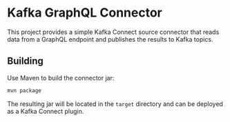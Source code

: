# Kafka GraphQL Connector

This project provides a simple Kafka Connect source connector that reads data from a GraphQL endpoint and publishes the results to Kafka topics.

## Building

Use Maven to build the connector jar:

```bash
mvn package
```

The resulting jar will be located in the `target` directory and can be deployed as a Kafka Connect plugin.

